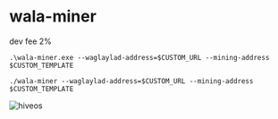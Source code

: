 # wala-miner

dev fee 2%

```
.\wala-miner.exe --waglaylad-address=$CUSTOM_URL --mining-address $CUSTOM_TEMPLATE

./wala-miner --waglaylad-address=$CUSTOM_URL --mining-address $CUSTOM_TEMPLATE
```
![hiveos](https://github.com/user-attachments/assets/aa1f9d6c-6b11-407a-816d-884a2931d513)
